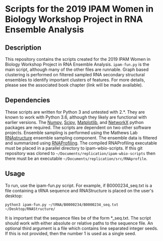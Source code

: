 
# Scripts for the 2019 IPAM Women in Biology Workshop Project in RNA Ensemble Analysis

## Description

This repository contains the scripts created for the 2019 IPAM Women in Biology 
Workshop Project in RNA Ensemble Analysis. `ipam-fun.py` is the main script, 
although many of the other files are runnable. Graph based clustering is performed 
on filtered sampled RNA secondary structural ensembles to identify important 
clusters of features. For more details, please see the associated book chapter 
(link will be made available).

## Dependencies

These scripts are written for Python 3 and untested with 2.\*. They are known to 
work with Python 3.6, although they likely are functional with earlier versions. 
The [Numpy](https://numpy.org/), [Scipy](https://www.scipy.org/), 
[Matplotlib](https://matplotlib.org/), and [NetworkX](https://networkx.github.io/) 
python packages are required. The scripts are dependent on two other software 
projects. Ensemble sampling is performed using the Mathews Lab 
[RNAstructure](https://rna.urmc.rochester.edu/RNAstructure.html) ensemble 
sampling component. The ensemble data is filtered and summarized using 
[RNAProfiling](http://rnaprofiling.gatech.edu/). The compiled RNAProfiling executable 
must be placed in a parallel directory to ipam-wbio-scripts. If this git repository 
was cloned to `~/Documents/replication/ipam-wbio-scripts` then there must be an 
executable `~/Documents/replication/src/RNAprofile`.

## Usage

To run, use the ipam-fun.py script. For example, if B0000234_seq.txt is a file containing 
a tRNA sequence and RNAStructure is placed on the user's desktop:

```python3 ipam-fun.py ~/tRNA/B0000234/B0000234_seq.txt ~/Desktop/RNAStructure/```

It is important that the sequence files be of the form *\_seq.txt. The script 
should work with either absolute or relative paths to the sequence file. An optional 
third argument is a file which contains line separated integer seeds. If this is not 
provided, then the number 1 is used as a single seed.
